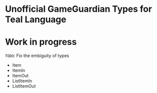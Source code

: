 # Unofficial GameGuardian Types for Teal Language

# Work in progress

`TODO`: Fix the embiguity of types
- Item
- ItemIn
- ItemOut
- ListItemIn
- ListItemOut